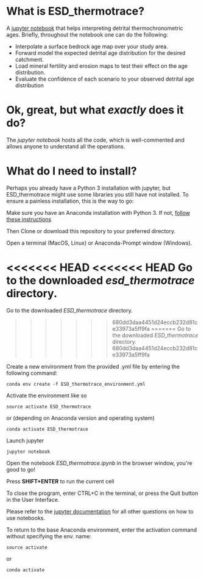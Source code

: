 # **What is ESD_thermotrace?**

A [jupyter notebook](https://jupyter.org/) that helps interpreting detrital thermochronometric ages.
Briefly, throughout the notebook one can do the following:

* Interpolate a surface bedrock age map over your study area.
* Forward model the expected detrital age distribution for the desired catchment.
* Load mineral fertility and erosion maps to test their effect on the age distribution.
* Evaluate the confidence of each scenario to your observed detrital age distribution

# **Ok, great, but what *exactly* does it do?**

The *jupyter notebook* hosts all the code, which is well-commented and allows anyone to understand all the operations.

# **What do I need to install?**
Perhaps you already have a Python 3 installation with jupyter,
but ESD_thermotrace might use some libraries you still have not installed.
To ensure a painless installation, this is the way to go:

Make sure you have an Anaconda installation with Python 3. If not, [follow these instructions](https://docs.anaconda.com/anaconda/install/)

Then Clone or download this repository to your preferred directory.

Open a terminal (MacOS, Linux) or Anaconda-Prompt window (Windows).

<<<<<<< HEAD
<<<<<<< HEAD
Go to the downloaded *esd_thermotrace* directory.
=======
Go to the downloaded *ESD_thermotrace* directory.
>>>>>>> 680dd3daa4451d24eccb232d81ce33973a5ff9fa
=======
Go to the downloaded *ESD_thermotrace* directory.
>>>>>>> 680dd3daa4451d24eccb232d81ce33973a5ff9fa

Create a new environment from the provided .yml file by entering the following command:
```
conda env create -f ESD_thermotrace_environment.yml
```
Activate the environment like so
```
source activate ESD_thermotrace
```
or (depending on Anaconda version and operating system)
```
conda activate ESD_thermotrace
```
Launch jupyter
```
jupyter notebook
```
Open the notebook *ESD_thermotrace.ipynb* in the browser window, you're good to go!

Press **SHIFT+ENTER** to run the current cell

To close the program, enter CTRL+C in the terminal, or press the Quit button in the User Interface.

Please refer to the [jupyter documentation](https://jupyter-notebook.readthedocs.io/en/stable/) for all other questions on how to use notebooks.

To return to the base Anaconda environment, enter the activation command without specifying the env. name:
```
source activate
```
or
```
conda activate
```

